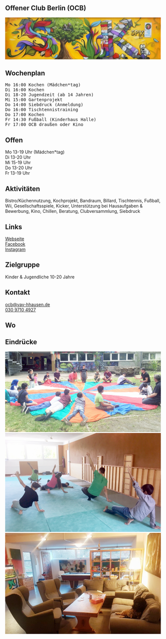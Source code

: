 ## Offener Club Berlin (OCB)
<img id="topmedia" src="images/SPIK_JK/logo.jpg" />

## Wochenplan
<pre id="weeklyschedule">
Mo 16:00 Kochen (Mädchen*tag)
Di 16:00 Kochen
Di 18-20 Jugendzeit (ab 14 Jahren)
Mi 15:00 Gartenprojekt
Do 14:00 Siebdruck (Anmeldung)
Do 16:00 Tischtennistraining
Do 17:00 Kochen
Fr 14:30 Fußball (Kinderhaus Halle)
Fr 17:00 OCB draußen oder Kino
</pre>

## Offen
Mo 13-19 Uhr (Mädchen*tag)<br> 
Di 13-20 Uhr<br>
Mi 15-19 Uhr<br> 
Do 13-20 Uhr<br>
Fr 13-19 Uhr

## Aktivitäten
<p id="activities">
Bistro/Küchennutzung, Kochprojekt, Bandraum, Billard, Tischtennis, Fußball, Wii, Gesellschaftsspiele, Kicker, Unterstützung bei Hausaufgaben & Bewerbung, Kino, Chillen, Beratung, Clubversammlung, Siebdruck</p>

## Links
<a target="_blank" href="www.ocb-club.de">Webseite</a><br>
<a target="_blank" href="https://www.facebook.com/offener.jugendclub">Facebook</a><br>
<a target="_blank" href="https://www.instagram.com/offener.club.berlin">Instagram</a>

## Zielgruppe
Kinder & Jugendliche 10-20 Jahre

## Kontakt
[ocb@vav-hhausen.de](mailto:ocb@vav-hhausen.de)<br>
<a href="tel:+493097104927">030 9710 4927</a>

## Wo
<div id="gmap"></div>
<script>window.onload = showMap('Werneuchener Str. 15b, 13055 Berlin', 0, 'gmap_mini')</script>

## Eindrücke
<div class="mediacontainer">
  <img src="images/SPIK_JK/2.jpg" />
  <img src="images/SPIK_JK/3.jpg" />
  <!--<img src="images/SPIK_JK/7.jpg" />//-->
  <!--<img src="images/SPIK_JK/1.jpg" />//-->
  <!--<img src="images/SPIK_JK/5.jpg" />//-->
  <!--<img src="images/SPIK_JK/6.jpg" />//-->
  <img src="images/SPIK_JK/8.jpg" />
</div>
